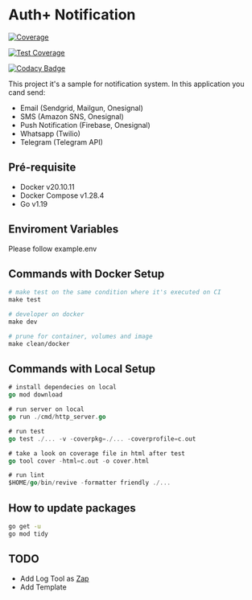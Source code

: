 # Auth+ Notification

[![Coverage](https://sonarcloud.io/api/project_badges/measure?project=auth-plus_auth-plus-backend-notification&metric=coverage)](https://sonarcloud.io/summary/new_code?id=auth-plus_auth-plus-backend-notification)

[![Test Coverage](https://api.codeclimate.com/v1/badges/8b06e8bee2391dc8817a/test_coverage)](https://codeclimate.com/github/auth-plus/auth-plus-backend-notification/test_coverage)

[![Codacy Badge](https://app.codacy.com/project/badge/Coverage/870535e320a4452eac49e677bd5025de)](https://www.codacy.com/gh/auth-plus/auth-plus-backend-notification/dashboard?utm_source=github.com&utm_medium=referral&utm_content=auth-plus/auth-plus-backend-notification&utm_campaign=Badge_Coverage)

This project it's a sample for notification system.
In this application you cand send:

- Email (Sendgrid, Mailgun, Onesignal)
- SMS (Amazon SNS, Onesignal)
- Push Notification (Firebase, Onesignal)
- Whatsapp (Twilio)
- Telegram (Telegram API)

## Pré-requisite

- Docker v20.10.11
- Docker Compose v1.28.4
- Go v1.19

## Enviroment Variables

Please follow example.env

## Commands with Docker Setup

```makefile
# make test on the same condition where it's executed on CI
make test

# developer on docker
make dev

# prune for container, volumes and image
make clean/docker 
```

## Commands with Local Setup

```go
# install dependecies on local
go mod download

# run server on local
go run ./cmd/http_server.go

# run test
go test ./... -v -coverpkg=./... -coverprofile=c.out

# take a look on coverage file in html after test
go tool cover -html=c.out -o cover.html

# run lint
$HOME/go/bin/revive -formatter friendly ./...
```

## How to update packages

```bash
go get -u
go mod tidy
```

## TODO

- Add Log Tool as [Zap](https://github.com/uber-go/zap)
- Add Template
